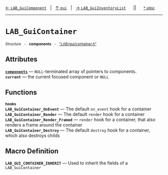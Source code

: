 [&#8592; `LAB_GuiComponent`](LAB--gui--lab_guicomponent.md)&nbsp;&nbsp;&nbsp;|&nbsp;&nbsp;&nbsp;[&#8593; `gui`](LAB--gui.md)&nbsp;&nbsp;&nbsp;|&nbsp;&nbsp;&nbsp;[&#8594; `LAB_GuiInventoryList`](LAB--gui--lab_guiinventorylist.md)&nbsp;&nbsp;&nbsp;&nbsp;&nbsp;&nbsp;||&nbsp;&nbsp;&nbsp;&nbsp;&nbsp;&nbsp;<small>[\* xdoc](../xdoc/LAB/gui.xmd#L122)</small>
***

# `LAB_GuiContainer`
<small>*Structure* &nbsp; - &nbsp; **components** &nbsp; - &nbsp; ["LAB/gui/container.h"](../include/LAB/gui/container.h)</small>  
## Attributes
**[`components`](LAB--gui--lab_guicontainer--components.md)** &#8213; `NULL`-terminated array of pointers to components.  
**`current`** &#8213; the current focused component or `NULL`  
## Functions
<small>**hooks**</small>  
**`LAB_GuiContainer_OnEvent`** &#8213; The default `on_event` hook for a container  
**`LAB_GuiContainer_Render`** &#8213; The default `render` hook for a container  
**`LAB_GuiContainer_Render_Framed`** &#8213; `render` hook for a container, that also renders a frame around the container  
**`LAB_GuiContainer_Destroy`** &#8213; The default `destroy` hook for a container, which also destroys childs  
## Macro Definition
**`LAB_GUI_CONTAINER_INHERIT`** &#8213; Used to inherit the fields of a `LAB_GuiContainer`  
